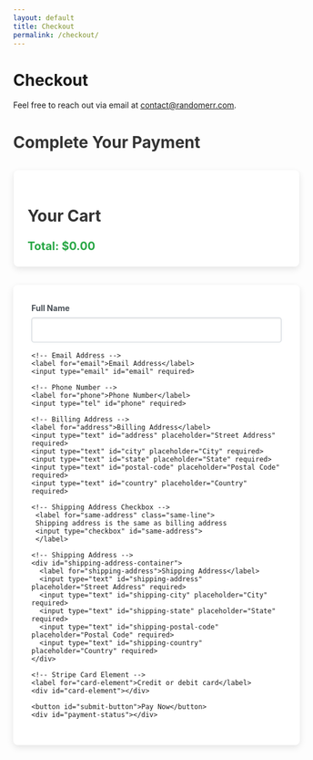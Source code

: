 ```yaml
---
layout: default
title: Checkout
permalink: /checkout/
---
```


# Checkout

Feel free to reach out via email at [contact@randomerr.com](mailto:contact@randomerr.com).

<script src="https://js.stripe.com/v3/"></script>
<style>
  /* General Form Styles */
  #payment-form, #cart-summary {
    max-width: 90%;
    margin: 2rem auto;
    background: #fff;
    padding: 2rem;
    border-radius: 8px;
    box-shadow: 0 4px 12px rgba(0, 0, 0, 0.1);
  }

  h2 {
    font-size: 1.75rem;
    margin-bottom: 1.5rem;
    color: #333;
  }

  label {
    font-weight: bold;
    margin-bottom: 0.5rem;
    display: block;
    color: #495057;
  }

  input, button {
    display: block;
    width: 100%;
    margin-bottom: 1rem;
    padding: 0.75rem;
    font-size: 1rem;
    border: 1px solid #ced4da;
    border-radius: 4px;
    box-shadow: inset 0 1px 3px rgba(0, 0, 0, 0.1);
  }

  input:focus, button:focus {
    border-color: #80bdff;
    outline: none;
    box-shadow: 0 0 0 0.2rem rgba(0, 123, 255, 0.25);
  }

  button {
    background-color: #007bff;
    color: #fff;
    border: none;
    cursor: pointer;
    font-weight: bold;
    transition: background-color 0.3s ease;
  }

  button:hover {
    background-color: #0056b3;
  }

  .error {
    color: #dc3545;
    font-size: 0.875rem;
  }

  .success {
    color: #28a745;
    font-size: 0.875rem;
  }

  .same-line {
    display: inline-flex;
    align-items: center;
  }

  .same-line input[type="checkbox"] {
    margin-left: 10px; 
    width: 25px;
    height: 25px;
  }

  #card-element {
    padding: 0.75rem;
    border-radius: 4px;
    border: 1px solid #ced4da;
    background-color: #f8f9fa;
  }

  /* Cart Summary Styles */
  #cart-summary {
    margin-bottom: 2rem;
    padding: 1.5rem;
    box-shadow: 0 4px 12px rgba(0, 0, 0, 0.1);
  }

  .cart-item-actions {
    display: flex;
    justify-content: space-between;
    align-items: center;
    gap: 10px; /* Added space between buttons */
  }

  .cart-item-actions button {
    width: 30%;
    padding: 0.5rem;
    font-size: 0.875rem;
    border-radius: 4px;
    transition: background-color 0.3s ease;
  }

  .cart-item-actions .btn-remove {
    background-color: #f00; /* Red for remove button */
    color: white;
  }

  .cart-item-actions .btn-remove:hover {
    background-color: #c82333; /* Darker red on hover */
  }

  .cart-item-actions input {
    width: 30%;
    text-align: center;
    border: 1px solid #ced4da;
    font-size: 0.875rem;
    background-color: #f8f9fa;
    border-radius: 4px;
    padding: 0.5rem;
  }

  /* Improved Total Styling */
  .checkout-summary {
    margin-top: 1.5rem;
    font-size: 1.25rem;
    font-weight: bold;
    display: flex;
    justify-content: space-between;
    align-items: center;
  }

  .checkout-summary #cart-total {
    color: #28a745;
  }

  /* Responsive Design */
  @media (max-width: 768px) {
    #payment-form, #cart-summary {
      width: 90%;
      margin: 1rem auto;
      padding: 1rem;
    }

    .cart-item-actions button {
      width: 32%;
    }

    .cart-item-actions input {
      width: 24%;
    }
  }
</style>

<h2>Complete Your Payment</h2>

<main class="checkout-container">
  <section id="cart-summary">
    <h2>Your Cart</h2>
    <div id="cart-items">
      <!-- Cart items will be dynamically populated here -->
    </div>
    <div class="checkout-summary">
      <div id="cart-total">Total: $0.00</div>
    </div>
  </section>

  <form id="payment-form">
    <!-- Cardholder's Name -->
    <label for="name">Full Name</label>
    <input type="text" id="name" required>

    <!-- Email Address -->
    <label for="email">Email Address</label>
    <input type="email" id="email" required>

    <!-- Phone Number -->
    <label for="phone">Phone Number</label>
    <input type="tel" id="phone" required>

    <!-- Billing Address -->
    <label for="address">Billing Address</label>
    <input type="text" id="address" placeholder="Street Address" required>
    <input type="text" id="city" placeholder="City" required>
    <input type="text" id="state" placeholder="State" required>
    <input type="text" id="postal-code" placeholder="Postal Code" required>
    <input type="text" id="country" placeholder="Country" required>

    <!-- Shipping Address Checkbox -->
     <label for="same-address" class="same-line">
     Shipping address is the same as billing address
     <input type="checkbox" id="same-address">
     </label>

    <!-- Shipping Address -->
    <div id="shipping-address-container">
      <label for="shipping-address">Shipping Address</label>
      <input type="text" id="shipping-address" placeholder="Street Address" required>
      <input type="text" id="shipping-city" placeholder="City" required>
      <input type="text" id="shipping-state" placeholder="State" required>
      <input type="text" id="shipping-postal-code" placeholder="Postal Code" required>
      <input type="text" id="shipping-country" placeholder="Country" required>
    </div>

    <!-- Stripe Card Element -->
    <label for="card-element">Credit or debit card</label>
    <div id="card-element"></div>

    <button id="submit-button">Pay Now</button>
    <div id="payment-status"></div>
  </form>
</main>

<script>
document.addEventListener("DOMContentLoaded", async () => {
  const stripe = Stripe('pk_test_51PulULDDaepf7cjiBCJQ4wxoptuvOfsdiJY6tvKxW3uXZsMUome7vfsIORlSEZiaG4q20ZLSqEMiBIuHi7Fsy9dP00nytmrtYb'); // Use your publishable key
  const form = document.getElementById("payment-form");
  const submitButton = document.getElementById("submit-button");
  const paymentStatus = document.getElementById("payment-status");
  const sameAddressCheckbox = document.getElementById("same-address");
  const shippingAddressContainer = document.getElementById("shipping-address-container");

  // Mount the Stripe Elements card UI
  const elements = stripe.elements();
  const card = elements.create("card");
  card.mount("#card-element");

  // Handle shipping address same as billing
  sameAddressCheckbox.addEventListener("change", () => {
    const isChecked = sameAddressCheckbox.checked;
    shippingAddressContainer.style.display = isChecked ? "none" : "block";
    if (isChecked) {
      document.getElementById("shipping-address").value = document.getElementById("address").value;
      document.getElementById("shipping-city").value = document.getElementById("city").value;
      document.getElementById("shipping-state").value = document.getElementById("state").value;
      document.getElementById("shipping-postal-code").value = document.getElementById("postal-code").value;
      document.getElementById("shipping-country").value = document.getElementById("country").value;
    }
  });

  // Handle payment submission
  form.addEventListener("submit", async (event) => {
    event.preventDefault();
    submitButton.disabled = true;
    paymentStatus.textContent = "";

    const name = document.getElementById("name").value;
    const email = document.getElementById("email").value;
    const phone = document.getElementById("phone").value;
    const address = {
      line1: document.getElementById("address").value,
      city: document.getElementById("city").value,
      state: document.getElementById("state").value,
      postal_code: document.getElementById("postal-code").value,
      country: document.getElementById("country").value
    };
    const shippingAddress = sameAddressCheckbox.checked ? address : {
      line1: document.getElementById("shipping-address").value,
      city: document.getElementById("shipping-city").value,
      state: document.getElementById("shipping-state").value,
      postal_code: document.getElementById("shipping-postal-code").value,
      country: document.getElementById("shipping-country").value
    };

    // Create payment method
    const {paymentMethod, error} = await stripe.createPaymentMethod({
      type: 'card',
      card: card,
      billing_details: {
        name: name,
        email: email,
        phone: phone,
        address: address
      }
    });

    if (error) {
      paymentStatus.textContent = `Error: ${error.message}`;
      submitButton.disabled = false;
    } else {
      // Handle payment method creation
      const response = await fetch("/process_payment", {
        method: "POST",
        headers: {
          "Content-Type": "application/json"
        },
        body: JSON.stringify({
          paymentMethodId: paymentMethod.id,
          shippingAddress: shippingAddress
        })
      });

      const result = await response.json();
      if (result.error) {
        paymentStatus.textContent = `Error: ${result.error}`;
      } else {
        paymentStatus.textContent = "Payment successful!";
        form.reset();
        // Optionally, clear cart or redirect to a confirmation page
      }
      submitButton.disabled = false;
    }
  });

  // Populate cart items and total from local storage
  const cartItems = JSON.parse(localStorage.getItem("cartItems")) || [];
  const cartItemsContainer = document.getElementById("cart-items");
  const cartTotalElement = document.getElementById("cart-total");

  let cartTotal = 0;
  cartItems.forEach((item, index) => {
    const itemElement = document.createElement("div");
    itemElement.className = "cart-item";
    itemElement.innerHTML = `
      <div class="cart-item-details">
        <span class="cart-item-title">${item.title}</span>
        <span class="cart-item-price">$${item.price.toFixed(2)}</span>
      </div>
      <div class="cart-item-actions">
        <input type="number" value="${item.quantity}" min="1" class="quantity-input">
        <button class="btn-remove">Remove</button>
      </div>
    `;
    cartItemsContainer.appendChild(itemElement);

    // Update total price
    cartTotal += item.price * item.quantity;
  });

  cartTotalElement.textContent = `Total: $${cartTotal.toFixed(2)}`;

  // Handle quantity updates
  document.querySelectorAll('.quantity-input').forEach((input, index) => {
    input.addEventListener('change', function() {
      const newQuantity = parseInt(this.value);
      if (newQuantity < 1) {
        this.value = 1; // Set minimum quantity to 1
      }
      // Update the quantity in the cartItems array
      cartItems[index].quantity = newQuantity;
      localStorage.setItem("cartItems", JSON.stringify(cartItems));

      // Update the total price
      let newTotal = 0;
      cartItems.forEach(item => {
        newTotal += item.price * item.quantity;
      });
      cartTotalElement.textContent = `Total: $${newTotal.toFixed(2)}`;
    });
  });

  // Handle remove button
  document.querySelectorAll('.btn-remove').forEach((button, index) => {
    button.addEventListener('click', function() {
      // Remove item from cartItems array
      cartItems.splice(index, 1);
      localStorage.setItem("cartItems", JSON.stringify(cartItems));
      // Re-render cart items
      cartItemsContainer.innerHTML = '';
      cartItems.forEach((item, index) => {
        const itemElement = document.createElement("div");
        itemElement.className = "cart-item";
        itemElement.innerHTML = `
          <div class="cart-item-details">
            <span class="cart-item-title">${item.title}</span>
            <span class="cart-item-price">$${item.price.toFixed(2)}</span>
          </div>
          <div class="cart-item-actions">
            <input type="number" value="${item.quantity}" min="1" class="quantity-input">
            <button class="btn-remove">Remove</button>
          </div>
        `;
        cartItemsContainer.appendChild(itemElement);
      });
      // Update the total price
      let newTotal = 0;
      cartItems.forEach(item => {
        newTotal += item.price * item.quantity;
      });
      cartTotalElement.textContent = `Total: $${newTotal.toFixed(2)}`;
    });
  });
});
</script>
